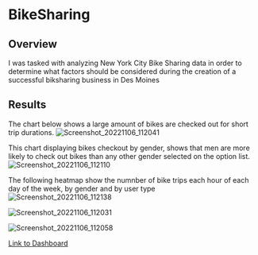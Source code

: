 # BikeSharing

## Overview
I was tasked with analyzing New York City Bike Sharing data in order to determine what factors should be considered during the creation of a successful biksharing business in Des Moines

## Results
The chart below shows a large amount of bikes are checked out for short trip durations.
![Screenshot_20221106_112041](https://user-images.githubusercontent.com/106792451/200250543-43546276-44da-4c04-bdc3-30a30e1b6e2a.png)

This chart displaying bikes checkout by gender, shows that men are more likely to check out bikes than any other gender selected on the option list.
![Screenshot_20221106_112110](https://user-images.githubusercontent.com/106792451/200250600-811e785e-4920-44ec-a905-dadfac283315.png)

The following heatmap show the numnber of bike trips each hour of each day of the week, by gender and by user type
![Screenshot_20221106_112138](https://user-images.githubusercontent.com/106792451/200250801-c497d578-5c7b-49c7-872f-f4f4430c480c.png)

![Screenshot_20221106_112031](https://user-images.githubusercontent.com/106792451/200250859-43d47a30-1dfc-4cbc-b33b-eb1d7d898ba3.png)

![Screenshot_20221106_112058](https://user-images.githubusercontent.com/106792451/200250913-88b6d962-493b-4522-a6ea-2ab63bf2e2e5.png)

[Link to Dashboard](https://public.tableau.com/app/profile/kirida.mcdaniels/viz/Module14Challenge_16673664323260/NYCBikesharing)
